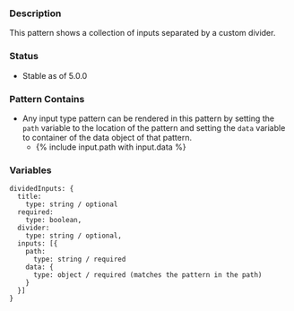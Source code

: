 ### Description
This pattern shows a collection of inputs separated by a custom divider.

### Status
* Stable as of 5.0.0

### Pattern Contains
* Any input type pattern can be rendered in this pattern by setting the `path` variable to the location of the pattern and setting the `data` variable to container of the data object of that pattern.  
  * {% include input.path with input.data %}

### Variables
~~~
dividedInputs: {
  title: 
    type: string / optional
  required: 
    type: boolean,
  divider: 
    type: string / optional,
  inputs: [{
    path: 
      type: string / required
    data: {
      type: object / required (matches the pattern in the path)
    }
  }]
}
~~~
